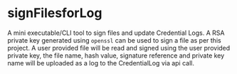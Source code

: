 # signFilesforLog
A mini executable/CLI tool to sign files and update Credential Logs. A RSA private key generated using `openssl` can be used to sign a file as per this project. A user provided file will be read and signed using the user provided private key, the file name, hash value, signature reference and private key name will be uploaded as a log to the CredentialLog via api call.  
